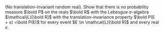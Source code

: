 (No translation-invariant random real). Show that there is no probability measure $\bold P$ on the reals $\bold R$ with the Lebesgue $\sigma$-algebra $\mathcal{L}[\bold R]$ with the translation-invariance property $\bold P(E + x) =\bold P(E)$ for every event $E \in \mathcal{L}[\bold R]$ and every real $x$.